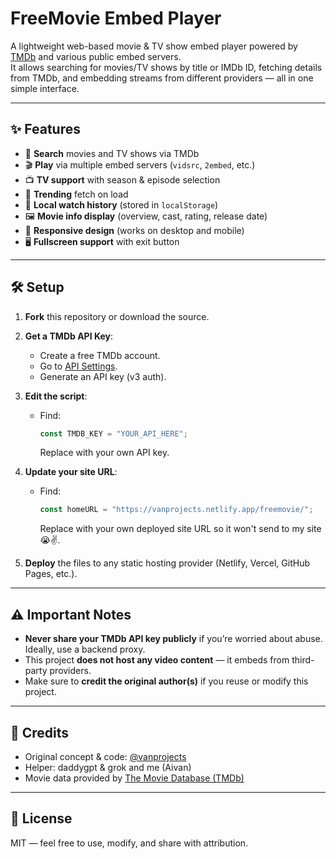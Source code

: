 # FreeMovie Embed Player

A lightweight web-based movie & TV show embed player powered by [TMDb](https://www.themoviedb.org/) and various public embed servers.  
It allows searching for movies/TV shows by title or IMDb ID, fetching details from TMDb, and embedding streams from different providers — all in one simple interface.

---

## ✨ Features
- 🔎 **Search** movies and TV shows via TMDb
- 🎬 **Play** via multiple embed servers (`vidsrc`, `2embed`, etc.)
- 📺 **TV support** with season & episode selection
- 🧩 **Trending** fetch on load
- 💾 **Local watch history** (stored in `localStorage`)
- 🖼️ **Movie info display** (overview, cast, rating, release date)
- 📱 **Responsive design** (works on desktop and mobile)
- 🖥️ **Fullscreen support** with exit button

---

## 🛠️ Setup

1. **Fork** this repository or download the source.
2. **Get a TMDb API Key**:
   - Create a free TMDb account.
   - Go to [API Settings](https://www.themoviedb.org/settings/api).
   - Generate an API key (v3 auth).
3. **Edit the script**:
   - Find:
     ```js
     const TMDB_KEY = "YOUR_API_HERE";
     ```
     Replace with your own API key.
4. **Update your site URL**:
   - Find:
     ```js
     const homeURL = "https://vanprojects.netlify.app/freemovie/";
     ```
     Replace with your own deployed site URL so it won't send to my site 😭✌.

5. **Deploy** the files to any static hosting provider (Netlify, Vercel, GitHub Pages, etc.).

---

## ⚠️ Important Notes
- **Never share your TMDb API key publicly** if you’re worried about abuse. Ideally, use a backend proxy.
- This project **does not host any video content** — it embeds from third-party providers.
- Make sure to **credit the original author(s)** if you reuse or modify this project.

---

## 👏 Credits
- Original concept & code: [@vanprojects](https://github.com/aivanleigh25/vanprojects/)
- Helper: daddygpt & grok and me (Aivan)
- Movie data provided by [The Movie Database (TMDb)](https://www.themoviedb.org/)

---

## 📝 License
MIT — feel free to use, modify, and share with attribution.
